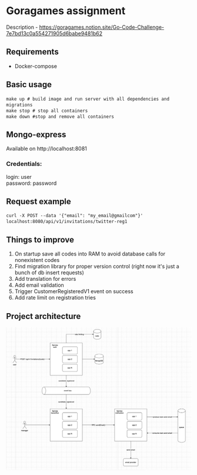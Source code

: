 # Goragames assignment
Description - https://goragames.notion.site/Go-Code-Challenge-7e7bd13c0a554271905d6babe9481b62

## Requirements
* Docker-compose

## Basic usage
```shell
make up # build image and run server with all dependencies and migrations
make stop # stop all containers
make down #stop and remove all containers
```

## Mongo-express
Available on http://localhost:8081
### Credentials:
login: user \
password: password

## Request example
```shell
curl -X POST --data '{"email": "my_email@gmailcom"}' localhost:8080/api/v1/invitations/twitter-reg1
```

## Things to improve
1. On startup save all codes into RAM to avoid database calls for nonexistent codes
2. Find migration library for proper version control (right now it's just a bunch of db insert requests)
3. Add translation for errors
4. Add email validation
4. Trigger CustomerRegisteredV1 event on success
5. Add rate limit on registration tries

## Project architecture
![img.png](img.png)
